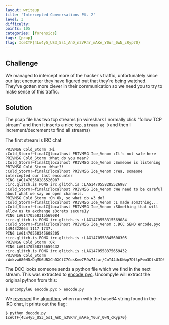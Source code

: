 ```yaml
---
layout: writeup
title: 'Intercepted Conversations Pt. 2'
level: 3
difficulty:
points: 105
categories: [forensics]
tags: [pcap]
flag: IceCTF{4Lw4y5_US3_5s1_AnD_n3VR4r_mAKe_Y0ur_0wN_cRyp70}
---
```


## Challenge

We managed to intercept more of the hacker's traffic, unfortunately
since our last encounter they have figured out that they're being
watched. They've gotten more clever in their communication so we need
you to try to make sense of this traffic.

## Solution

The pcap file has two tcp streams (in wireshark I normally click "follow
TCP
stream" and then it inserts a nice `tcp.stream eq 0` and then I
increment/decrement to find all streams)

The first stream is IRC chat

    PRIVMSG Cold_Storm :Hi
    :Cold_Storm!~finalC@localhost PRIVMSG Ice_Venom :It's not safe here
    PRIVMSG Cold_Storm :What do you mean?
    :Cold_Storm!~finalC@localhost PRIVMSG Ice_Venom :Someone is listening
    PRIVMSG Cold_Storm :What?!
    :Cold_Storm!~finalC@localhost PRIVMSG Ice_Venom :Yea, someone intercepted our last encounter
    PING LAG1470558285526987
    :irc.glitch.is PONG irc.glitch.is :LAG1470558285526987
    :Cold_Storm!~finalC@localhost PRIVMSG Ice_Venom :We need to be careful about what we say on open channels.
    PRIVMSG Cold_Storm :Oh 0k, so what do w3 do?
    :Cold_Storm!~finalC@localhost PRIVMSG Ice_Venom :I made som3thing...
    :Cold_Storm!~finalC@localhost PRIVMSG Ice_Venom :S0mething that will allow us to exchange s3crets secure1y
    PING LAG1470558315569084
    :irc.glitch.is PONG irc.glitch.is :LAG1470558315569084
    :Cold_Storm!~finalC@localhost PRIVMSG Ice_Venom :.DCC SEND encode.pyc 1494322064 1117 1737.
    PING LAG1470558345608305
    :irc.glitch.is PONG irc.glitch.is :LAG1470558345608305
    PRIVMSG Cold_Storm :Ok
    PING LAG1470558375659432
    :irc.glitch.is PONG irc.glitch.is :LAG1470558375659432
    PRIVMSG Cold_Storm :Wmkvw680HDzDqMK6UBXChDXCtC7CosKmw7R9w7JLwr/CoT44UcKNwp7DllpPwo3DtsOID8OPTcOWwrzDpi3CtMOKw4PColrCpXUYRhXChMK9w6PDhxfDicOdwoAgwpgNw5/Cvw==

The DCC looks someone sends a python file which we find in the next
stream.
This was extracted to [encode.pyc](writeupfiles/encode.pyc). Uncompyle
will extract the original python from this:

    $ uncompyle6 encode.pyc > encode.py

We [reversed](writeupfiles/decode.py) the
[algorithm](writeupfiles/encode.py),
when run with the base64 string found in the IRC chat, it prints out the
flag:

    $ python decode.py
    IceCTF{4Lw4y5_US3_5s1_AnD_n3VR4r_mAKe_Y0ur_0wN_cRyp70}
